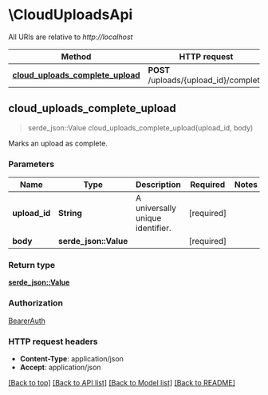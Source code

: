 # \CloudUploadsApi

All URIs are relative to *http://localhost*

Method | HTTP request | Description
------------- | ------------- | -------------
[**cloud_uploads_complete_upload**](CloudUploadsApi.md#cloud_uploads_complete_upload) | **POST** /uploads/{upload_id}/complete | 



## cloud_uploads_complete_upload

> serde_json::Value cloud_uploads_complete_upload(upload_id, body)


Marks an upload as complete.

### Parameters


Name | Type | Description  | Required | Notes
------------- | ------------- | ------------- | ------------- | -------------
**upload_id** | **String** | A universally unique identifier. | [required] |
**body** | **serde_json::Value** |  | [required] |

### Return type

[**serde_json::Value**](serde_json::Value.md)

### Authorization

[BearerAuth](../README.md#BearerAuth)

### HTTP request headers

- **Content-Type**: application/json
- **Accept**: application/json

[[Back to top]](#) [[Back to API list]](../README.md#documentation-for-api-endpoints) [[Back to Model list]](../README.md#documentation-for-models) [[Back to README]](../README.md)

